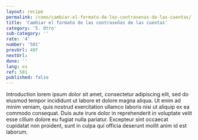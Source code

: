 ```yaml
---
layout: recipe
permalink: /como/cambiar-el-formato-de-las-contrasenas-de-las-cuentas/
title: 'Cambiar el formato de las contraseñas de las cuentas'
category: '5. Otro'
sub-category: ''
rate: '4'
number: '501'
prevUrl: 407
nextUrl:
done: ''
lang: es
ref: 501
published: false
---
```


Introduction lorem ipsum dolor sit amet, consectetur adipiscing elit, sed do eiusmod tempor incididunt ut labore et dolore magna aliqua. Ut enim ad minim veniam, quis nostrud exercitation ullamco laboris nisi ut aliquip ex ea commodo consequat. Duis aute irure dolor in reprehenderit in voluptate velit esse cillum dolore eu fugiat nulla pariatur. Excepteur sint occaecat cupidatat non proident, sunt in culpa qui officia deserunt mollit anim id est laborum.
